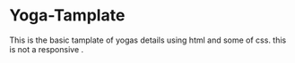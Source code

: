 # Yoga-Tamplate
This is the basic tamplate of yogas details using html and some of css. this is not a responsive .

